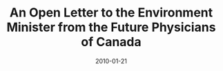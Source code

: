 ---
title: "An Open Letter to the Environment Minister from the Future Physicians of Canada"
link: "/files/press-releases/archived/PressRelease-Environment.pdf"
month: "Jan"
year: 2010
date: 2010-01-21
day: 21
lang: "en"
---